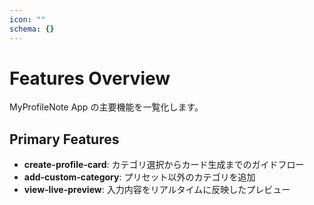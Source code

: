 ```yaml
---
icon: ""
schema: {}
---
```


# Features Overview

MyProfileNote App の主要機能を一覧化します。

## Primary Features

- **create-profile-card**: カテゴリ選択からカード生成までのガイドフロー
- **add-custom-category**: プリセット以外のカテゴリを追加
- **view-live-preview**: 入力内容をリアルタイムに反映したプレビュー
